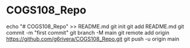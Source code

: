 # COGS108_Repo
echo "# COGS108_Repo" >> README.md
git init
git add README.md
git commit -m "first commit"
git branch -M main
git remote add origin https://github.com/g6rivera/COGS108_Repo.git
git push -u origin main
